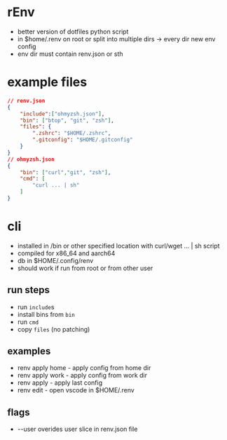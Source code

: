 # rEnv
 - better version of dotfiles python script
 - in $home/.renv on root or split into multiple dirs -> every dir new env config
 - env dir must contain renv.json or sth

# example files
```json
// renv.json
{
    "include":["ohmyzsh.json"],
    "bin": ["btop", "git", "zsh"],
    "files": {
        ".zshrc": "$HOME/.zshrc",
        ".gitconfig": "$HOME/.gitconfig"
    }
}
// ohmyzsh.json
{
    "bin": ["curl","git", "zsh"],
    "cmd": [
        "curl ... | sh"
    ]
}
```
 
# cli
 - installed in /bin or other specified location with curl/wget ... | sh script
 - compiled for x86_64 and aarch64
 - db in $HOME/.config/renv
 - should work if run from root or from other user

## run steps
 - run `include`s
 - install bins from `bin`
 - run `cmd`
 - copy `files` (no patching)

## examples
 - renv apply home - apply config from home dir
 - renv apply work - apply config from work dir
 - renv apply - apply last config
 - renv edit - open vscode in $HOME/.renv

## flags
 - --user overides user slice in renv.json file



